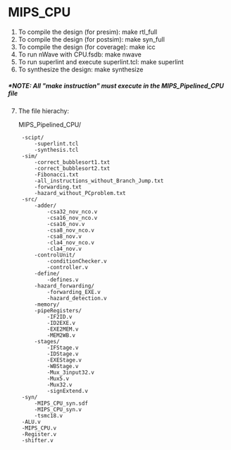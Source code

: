 # MIPS_CPU 
1. To compile the design (for presim): make rtl_full
2. To compile the design (for postsim): make syn_full
3. To compile the design (for coverage): make icc
4. To run nWave with CPU.fsdb: make nwave
5. To run superlint and execute superlint.tcl: make superlint
6. To synthesize the design: make synthesize
##### *NOTE: All "make instruction" must execute in the MIPS_Pipelined_CPU file
7. The file hierachy:

    MIPS_Pipelined_CPU/

        -scipt/
            -superlint.tcl
            -synthesis.tcl
        -sim/
            -correct_bubblesort1.txt
            -correct_bubblesort2.txt
            -Fibonacci.txt
            -all_instructions_without_Branch_Jump.txt
            -forwarding.txt
            -hazard_without_PCproblem.txt
        -src/
            -adder/
                -csa32_nov_nco.v
                -csa16_nov_nco.v
                -csa16_nov.v
                -csa8_nov_nco.v
                -csa8_nov.v
                -cla4_nov_nco.v
                -cla4_nov.v
            -controlUnit/
                -conditionChecker.v
                -controller.v
            -define/
                -defines.v
            -hazard_forwarding/
                -forwarding_EXE.v
                -hazard_detection.v
            -memory/
            -pipeRegisters/
                -IF2ID.v
                -ID2EXE.v
                -EXE2MEM.v
                -MEM2WB.v
            -stages/
                -IFStage.v
                -IDStage.v
                -EXEStage.v
                -WBStage.v
                -Mux_3input32.v
                -Mux5.v
                -Mux32.v
                -signExtend.v
        -syn/
            -MIPS_CPU_syn.sdf
            -MIPS_CPU_syn.v
            -tsmc18.v
        -ALU.v
        -MIPS_CPU.v
        -Register.v
        -shifter.v
